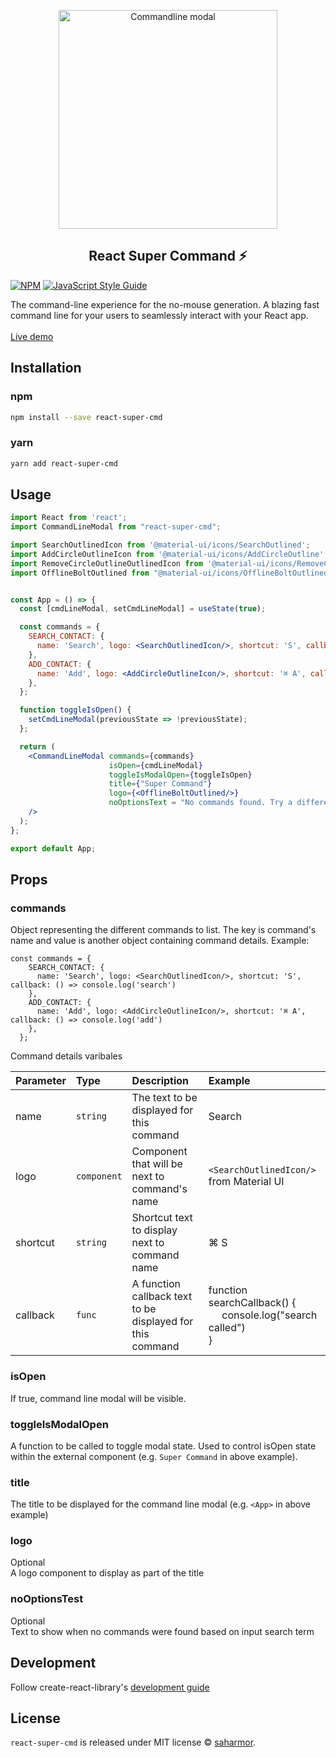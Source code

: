 <p align="center">
  <img width="350px" src="https://i.ibb.co/9rMgx60/demo-image.png" alt="Commandline modal"/><br/>
  <h2 align="center">React Super Command ⚡</h2>
</p>

[![NPM](https://img.shields.io/npm/v/react-super-cmd.svg)](https://www.npmjs.com/package/react-super-cmd) [![JavaScript Style Guide](https://img.shields.io/badge/code_style-standard-brightgreen.svg)](https://standardjs.com)

The command-line experience for the no-mouse generation. A blazing fast command line for your users to seamlessly interact with your React app.
<br><br>
[Live demo](https://saharmor.github.io/react-super-cmd/)

## Installation

### npm

```bash
npm install --save react-super-cmd
```

### yarn

```bash
yarn add react-super-cmd
```

## Usage

```jsx
import React from 'react';
import CommandLineModal from "react-super-cmd";

import SearchOutlinedIcon from '@material-ui/icons/SearchOutlined';
import AddCircleOutlineIcon from '@material-ui/icons/AddCircleOutline';
import RemoveCircleOutlineOutlinedIcon from '@material-ui/icons/RemoveCircleOutlineOutlined';
import OfflineBoltOutlined from "@material-ui/icons/OfflineBoltOutlined";


const App = () => {
  const [cmdLineModal, setCmdLineModal] = useState(true);

  const commands = {
    SEARCH_CONTACT: {
      name: 'Search', logo: <SearchOutlinedIcon/>, shortcut: 'S', callback: () => console.log('search')
    },
    ADD_CONTACT: {
      name: 'Add', logo: <AddCircleOutlineIcon/>, shortcut: '⌘ A', callback: () => console.log('add')
    },
  };

  function toggleIsOpen() {
    setCmdLineModal(previousState => !previousState);
  };

  return (
    <CommandLineModal commands={commands} 
                      isOpen={cmdLineModal} 
                      toggleIsModalOpen={toggleIsOpen}
                      title={"Super Command"} 
                      logo={<OfflineBoltOutlined/>}
                      noOptionsText = "No commands found. Try a different search term."
    />
  );
};

export default App;
```

## Props
### commands
Object representing the different commands to list. The key is command's name and value is another object containing command details. Example:
```
const commands = {
    SEARCH_CONTACT: {
      name: 'Search', logo: <SearchOutlinedIcon/>, shortcut: 'S', callback: () => console.log('search')
    },
    ADD_CONTACT: {
      name: 'Add', logo: <AddCircleOutlineIcon/>, shortcut: '⌘ A', callback: () => console.log('add')
    },
  };
```
Command details varibales

| Parameter  | Type      | Description | Example |
| :--------- | :-------- | :---------- | :----- |
| name       | `string`    | The text to be displayed for this command| Search 
| logo       | `component` | Component that will be next to command's name |`<SearchOutlinedIcon/>` from Material UI|
| shortcut   | `string`    | Shortcut text to display next to command name |⌘ S|
| callback   | `func`      | A function callback text to be displayed for this command|function searchCallback() {<br/>&nbsp;&nbsp;&nbsp;&nbsp;&nbsp;console.log("search called")<br/>}|

### isOpen
If true, command line modal will be visible.

### toggleIsModalOpen
A function to be called to toggle modal state. Used to control isOpen state within the external component (e.g. `Super Command` in above example). 

### title
The title to be displayed for the command line modal (e.g. `<App>` in above example)

### logo
Optional<br>
A logo component to display as part of the title

### noOptionsTest
Optional<br> 
Text to show when no commands were found based on input search term

## Development
Follow create-react-library's [development guide](https://www.npmjs.com/package/create-react-library#development)

## License
`react-super-cmd` is released under MIT license © [saharmor](https://github.com/saharmor).
